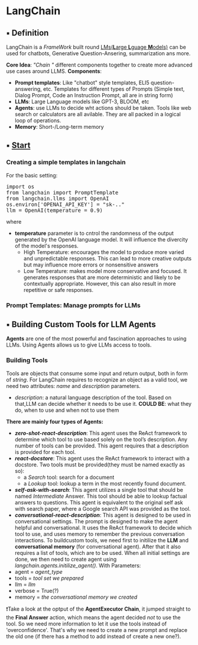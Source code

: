#   LangChain

##  ▪️ Definition
LangChain is a *FrameWork* built round [LMs(**L**arge **L**guage **M**odels)](https://www.pinecone.io/learn/openai-gen-qa/) can be used for chatbots, Generative Question-Ansering, summarization ans more.

**Core Idea**: *"Chain "* different components together to create more advanced use cases around LLMS.
**Components**: 
  + **Prompt templates**: Like "chatbot" style templates, ELI5 question-answering, etc. Templates for different types of Prompts (Simple text, Dialog Prompt, Code an Instruction Prompt, all are in string form)
  + **LLMs**: Large Language models like GPT-3, BLOOM, etc
  + **Agents**: use LLMs to decide wht actions should be taken. Tools like web search or calculators are all avilable. They are all packed in a logical loop of operations.
  + **Memory**: Short-/Long-term memory
## ▪️ [Start](/Get_Started/Introduction.ipynb)
### Creating a simple templates in langchain
For the basic setting:
<pre>
import os
from langchain import PromptTemplate
from langchain.llms import OpenAI
os.environ['OPENAI_API_KEY'] = "sk-.."
llm = OpenAI(temperature = 0.9)
</pre>

where 
+ **temperature** parameter is to cntrol the randomness of the output generated by the OpenAI language model. It will influence the divercity of the model's responses.
  * High Temperature: encourages the model to produce more varied and unpredictable responses. This can lead to more creative outputs but may influence more errors or nonsensitive answers
  * Low Temperature: makes model more conservative and focused. It generates responses that are more deterministic and likely to be contextually appropriate. However, this can also result in more repetitive or safe responses.

### Prompt Templates: Manage prompts for LLMs

## ▪️ Building Custom Tools for LLM Agents

**Agents** are one of the most powerful and fascination approaches to using LLMs. Using Agents allows us to give LLMs access to tools. 
### Building Tools
Tools are objects that consume some input and return output, both in form of *string*. For LangChain requires to recognize an object as a valid tool, we need two attributes: *name* and *description* parameters.
  + *description*:  a natural language description of the tool. Based on that,LLM can decide whether it needs to be use it. **COULD BE**: what they do, when to use and when not to use them 

**There are mainly four types of Agents:**
+ ***zero-shot-react-description***: This agent uses the ReAct framework to determine which tool to use based solely on the tool’s description. Any number of tools can be provided. This agent requires that a description is provided for each tool.
+ ***react-docstore***: This agent uses the ReAct framework to interact with a docstore. Two tools must be provided(they must be named exactly as so): 
    * a *Search* tool: search for a document
    * a *Lookup* tool: lookup a term in the most recently found document. 
+ ***self-ask-with-search***: This agent utilizes a single tool that should be named *Intermediate* Answer. This tool should be able to lookup factual answers to questions. This agent is equivalent to the original self ask with search paper, where a Google search API was provided as the tool.
+ ***conversational-react-description***: This agent is designed to be used in conversational settings. The prompt is designed to make the agent helpful and conversational. It uses the ReAct framework to decide which tool to use, and uses memory to remember the previous conversation interactions.
To buildcustom tools, we need first to initilize the **LLM** and **conversational memory** (for conversational agent). After that it also requires a list of tools, which are to be used. When all initial settings are done, we then need to create  agent using *langchain.agents.initilize_agent()*. With Parameters:
+ agent = *agent_type*
+ tools = *tool set we prepared*
+ llm = *llm*
+ verbose = True(?)
+ memory = *the conversational memory we created*

❗Take a look at the optput of the **AgentExecutor Chain**, it jumped straight to the **Final Answer** action, which means the agent decided *not* to use the tool. So we need more information to let it use the tools instead of 'overconfidence'. That's why we need to create a new prompt and replace the old one (if there has a method to add instead of create a new one?).  
